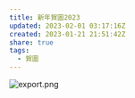 ```yaml
---  
title: 新年賀圖2023  
updated: 2023-02-01 03:17:16Z  
created: 2023-01-21 21:51:42Z  
share: true  
tags:  
  - 賀圖  
---  
```

  
![export.png](../_resources/export.png)  
  
[comment]: <test> (yoyo wt's up man)